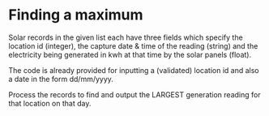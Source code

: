 # Finding a maximum

Solar records in the given list each have three fields which specify the location id (integer), the capture date & time of the reading (string) and the electricity being generated in kwh at that time by the solar panels (float).

The code is already provided for inputting a (validated) location id and also a date in the form dd/mm/yyyy.

Process the records to find and output the LARGEST generation reading for that location on that day.








